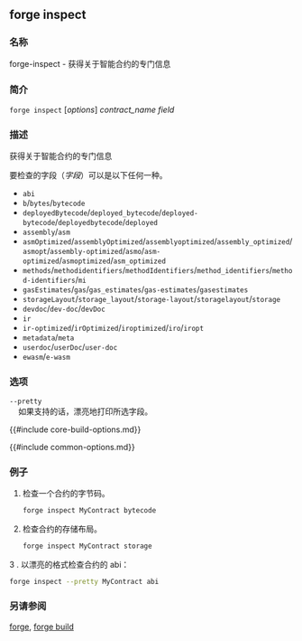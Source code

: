## forge inspect

### 名称

forge-inspect - 获得关于智能合约的专门信息

### 简介

``forge inspect`` [*options*] *contract_name* *field*

### 描述

获得关于智能合约的专门信息

要检查的字段（*字段*）可以是以下任何一种。

- `abi`
- `b`/`bytes`/`bytecode`
- `deployedBytecode`/`deployed_bytecode`/`deployed-bytecode`/`deployedbytecode`/`deployed`
- `assembly`/`asm`
- `asmOptimized`/`assemblyOptimized`/`assemblyoptimized`/`assembly_optimized`/`asmopt`/`assembly-optimized`/`asmo`/`asm-optimized`/`asmoptimized`/`asm_optimized`
- `methods`/`methodidentifiers`/`methodIdentifiers`/`method_identifiers`/`method-identifiers`/`mi`
- `gasEstimates`/`gas`/`gas_estimates`/`gas-estimates`/`gasestimates`
- `storageLayout`/`storage_layout`/`storage-layout`/`storagelayout`/`storage`
- `devdoc`/`dev-doc`/`devDoc`
- `ir`
- `ir-optimized`/`irOptimized`/`iroptimized`/`iro`/`iropt`
- `metadata`/`meta`
- `userdoc`/`userDoc`/`user-doc`
- `ewasm`/`e-wasm`

### 选项

`--pretty`  
&nbsp;&nbsp;&nbsp;&nbsp;如果支持的话，漂亮地打印所选字段。

{{#include core-build-options.md}}

{{#include common-options.md}}

### 例子

1. 检查一个合约的字节码。
    ```sh
    forge inspect MyContract bytecode
    ```

2. 检查合约的存储布局。
    ```sh
    forge inspect MyContract storage
    ```

3 . 以漂亮的格式检查合约的 abi：
   ```sh 
   forge inspect --pretty MyContract abi
   ```

### 另请参阅

[forge](./forge.md), [forge build](./forge-build.md)
